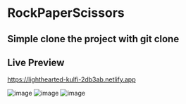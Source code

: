 # RockPaperScissors

## Simple clone the project with git clone

## Live Preview ##
https://lighthearted-kulfi-2db3ab.netlify.app

![image](https://user-images.githubusercontent.com/63356157/193795249-31aa0d7f-6f27-4bf6-bbe0-25d1105bfd97.png)
![image](https://user-images.githubusercontent.com/63356157/193795283-cc161537-9635-4ed5-9f1b-d9ec41e011e4.png)
![image](https://user-images.githubusercontent.com/63356157/193795310-26cdeff0-fbb4-4569-9d76-6fd45f2d0997.png)

